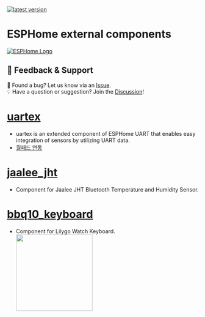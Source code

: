 [![latest version](https://img.shields.io/github/release/eigger/espcomponents?display_name=tag&include_prereleases&label=latest%20version)](https://github.com/eigger/espcomponents/releases)
# ESPHome external components 
<a href="https://esphome.io/">
  <picture>
    <source media="(prefers-color-scheme: dark)" srcset="https://esphome.io/_static/logo-text-on-dark.svg", alt="ESPHome Logo">
    <img src="https://esphome.io/_static/logo-text-on-light.svg" alt="ESPHome Logo">
  </picture>
</a>

## 💬 Feedback & Support

🐞 Found a bug? Let us know via an [Issue](https://github.com/eigger/espcomponents/issues).  
💡 Have a question or suggestion? Join the [Discussion](https://github.com/eigger/espcomponents/discussions)!


# [uartex](/components/uartex)
- uartex is an extended component of ESPHome UART that enables easy integration of sensors by utilizing UART data.
- [월패드 연동](https://github.com/eigger/espcomponents/wiki)

# [jaalee_jht](/components/jaalee_jht)
- Component for Jaalee JHT Bluetooth Temperature and Humidity Sensor.

# [bbq10_keyboard](/components/bbq10_keyboard)
- Component for Lilygo Watch Keyboard.<br>
  <img src="https://lilygo.cc/cdn/shop/products/Q374-watch-keyboard-lilygo.jpg?v=1679983894" width="200">

